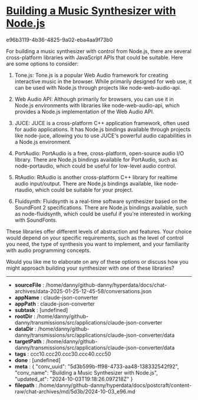 # [Building a Music Synthesizer with Node.js](https://claude.ai/chat/5d3b599b-ff98-4733-aa48-138332542f92)

e96b3119-4b36-4825-9a02-eba4aa9f73b0

 For building a music synthesizer with control from Node.js, there are several cross-platform libraries with JavaScript APIs that could be suitable. Here are some options to consider:

1. Tone.js:
Tone.js is a popular Web Audio framework for creating interactive music in the browser. While primarily designed for web use, it can be used with Node.js through projects like node-web-audio-api.

2. Web Audio API:
Although primarily for browsers, you can use it in Node.js environments with libraries like node-web-audio-api, which provides a Node.js implementation of the Web Audio API.

3. JUCE:
JUCE is a cross-platform C++ application framework, often used for audio applications. It has Node.js bindings available through projects like node-juce, allowing you to use JUCE's powerful audio capabilities in a Node.js environment.

4. PortAudio:
PortAudio is a free, cross-platform, open-source audio I/O library. There are Node.js bindings available for PortAudio, such as node-portaudio, which could be useful for low-level audio control.

5. RtAudio:
RtAudio is another cross-platform C++ library for realtime audio input/output. There are Node.js bindings available, like node-rtaudio, which could be suitable for your project.

6. Fluidsynth:
Fluidsynth is a real-time software synthesizer based on the SoundFont 2 specifications. There are Node.js bindings available, such as node-fluidsynth, which could be useful if you're interested in working with SoundFonts.

These libraries offer different levels of abstraction and features. Your choice would depend on your specific requirements, such as the level of control you need, the type of synthesis you want to implement, and your familiarity with audio programming concepts.

Would you like me to elaborate on any of these options or discuss how you might approach building your synthesizer with one of these libraries?

---

* **sourceFile** : /home/danny/github-danny/hyperdata/docs/chat-archives/data-2025-01-25-12-45-58/conversations.json
* **appName** : claude-json-converter
* **appPath** : claude-json-converter
* **subtask** : [undefined]
* **rootDir** : /home/danny/github-danny/transmissions/src/applications/claude-json-converter
* **dataDir** : /home/danny/github-danny/transmissions/src/applications/claude-json-converter/data
* **targetPath** : /home/danny/github-danny/transmissions/src/applications/claude-json-converter/data
* **tags** : ccc10.ccc20.ccc30.ccc40.ccc50
* **done** : [undefined]
* **meta** : {
  "conv_uuid": "5d3b599b-ff98-4733-aa48-138332542f92",
  "conv_name": "Building a Music Synthesizer with Node.js",
  "updated_at": "2024-10-03T19:18:26.097218Z"
}
* **filepath** : /home/danny/github-danny/hyperdata/docs/postcraft/content-raw/chat-archives/md/5d3b/2024-10-03_e96.md